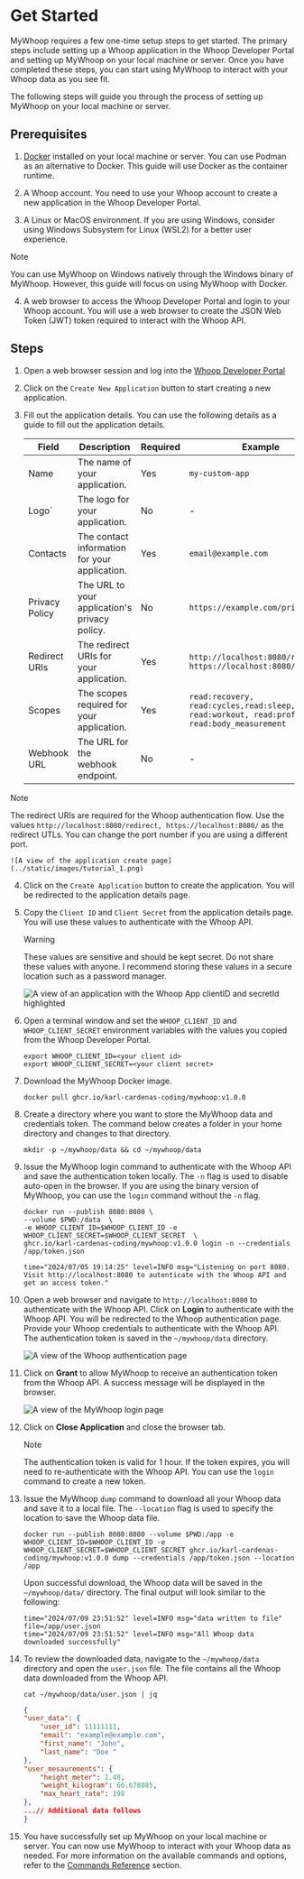 # Get Started

MyWhoop requires a few one-time setup steps to get started. The primary steps include setting up a Whoop application in the Whoop Developer Portal and setting up MyWhoop on your local machine or server. Once you have completed these steps, you can start using MyWhoop to interact with your Whoop data as you see fit.


The following steps will guide you through the process of setting up MyWhoop on your local machine or server.

## Prerequisites

1. [Docker](https://docs.docker.com/get-docker/) installed on your local machine or server. You can use Podman as an alternative to Docker. This guide will use Docker as the container runtime.

2. A Whoop account. You need to use your Whoop account to create a new application in the Whoop Developer Portal.

3. A Linux or MacOS environment. If you are using Windows, consider using Windows Subsystem for Linux (WSL2) for a better user experience. 

> [!NOTE]
> You can use MyWhoop on Windows natively through the Windows binary of MyWhoop. However, this guide will focus on using MyWhoop with Docker.    

4. A web browser to access the Whoop Developer Portal and login to your Whoop account. You will use a web browser to create the JSON Web Token (JWT) token required to interact with the Whoop API.


## Steps 

1. Open a web browser session and log into the [Whoop Developer Portal](https://developer-dashboard.whoop.com/login) 


2. Click on the `Create New Application` button to start creating a new application.


3. Fill out the application details. You can use the following details as a guide to fill out the application details.


    | Field | Description | Required | Example |
    |---|----|---|--|
    | Name | The name of your application. | Yes | `my-custom-app` |
    | Logo` | The logo for your application. | No | - |
    | Contacts | The contact information for your application. | Yes | `email@example.com` |
    | Privacy Policy | The URL to your application's privacy policy. | No | `https://example.com/privacy` |
    | Redirect URIs | The redirect URIs for your application. | Yes | `http://localhost:8080/redirect, https://localhost:8080/redirect` |
    | Scopes | The scopes required for your application. | Yes | `read:recovery, read:cycles,read:sleep, read:workout, read:profile, read:body_measurement` |
    | Webhook URL| The URL for the webhook endpoint. | No | - |

> [!NOTE]
> The redirect URIs are required for the Whoop authentication flow.  Use the values `http://localhost:8080/redirect, https://localhost:8080/` as the redirect UTLs. You can change the port number if you are using a different port.

    ![A view of the application create page](../static/images/tutorial_1.png)


4. Click on the `Create Application` button to create the application. You will be redirected to the application details page.

5. Copy the `Client ID` and `Client Secret` from the application details page. You will use these values to authenticate with the Whoop API. 

    > [!WARNING]
    > These values are sensitive and should be kept secret. Do not share these values with anyone. I recommend storing these values in a secure location such as a password manager.


    ![A view of an application with the Whoop App clientID and secretId highlighted](../static/images/tutorial_2.png)

6. Open a terminal window and set the `WHOOP_CLIENT_ID` and `WHOOP_CLIENT_SECRET` environment variables with the values you copied from the Whoop Developer Portal.


    ```shell
    export WHOOP_CLIENT_ID=<your client id>
    export WHOOP_CLIENT_SECRET=<your client secret>
    ```

7. Download the MyWhoop Docker image.

    ```shell
    docker pull ghcr.io/karl-cardenas-coding/mywhoop:v1.0.0
    ```

8. Create a directory where you want to store the MyWhoop data and credentials token. The command below creates a folder in your home directory and changes to that directory.
    
    ```shell
    mkdir -p ~/mywhoop/data && cd ~/mywhoop/data
    ```

9. Issue the MyWhoop login command to authenticate with the Whoop API and save the authentication token locally. The `-n` flag is used to disable auto-open in the browser.  If you are using the binary version of MyWhoop, you can use the `login` command without the `-n` flag.

    ```shell
    docker run --publish 8080:8080 \
    --volume $PWD:/data  \
    -e WHOOP_CLIENT_ID=$WHOOP_CLIENT_ID -e WHOOP_CLIENT_SECRET=$WHOOP_CLIENT_SECRET  \
    ghcr.io/karl-cardenas-coding/mywhoop:v1.0.0 login -n --credentials /app/token.json
    ```

    ```
    time="2024/07/05 19:14:25" level=INFO msg="Listening on port 8080. Visit http://localhost:8080 to autenticate with the Whoop API and get an access token."
    ```

10. Open a web browser and navigate to `http://localhost:8080` to authenticate with the Whoop API. Click on **Login** to authenticate with the Whoop API. You will be redirected to the Whoop authentication page. Provide your Whoop credentials to authenticate with the Whoop API. The authentication token is saved in the `~/mywhoop/data` directory.

    ![A view of the Whoop authentication page](../static/images/tutorial_3.png)

11. Click on **Grant** to allow MyWhoop to receive an authentication token from the Whoop API. A success message will be displayed in the browser.

    ![A view of the MyWhoop login page](../static/images/tutorial_4.png)
    
12. Click on **Close Application** and close the browser tab. 

    > [!NOTE]
    > The authentication token is valid for 1 hour. If the token expires, you will need to re-authenticate with the Whoop API. You can use the `login` command to create a new token. 


13. Issue the MyWhoop `dump` command to download all your Whoop data and save it to a local file. The `--location` flag is used to specify the location to save the Whoop data file. 

    ```shell
    docker run --publish 8080:8080 --volume $PWD:/app -e WHOOP_CLIENT_ID=$WHOOP_CLIENT_ID -e WHOOP_CLIENT_SECRET=$WHOOP_CLIENT_SECRET ghcr.io/karl-cardenas-coding/mywhoop:v1.0.0 dump --credentials /app/token.json --location /app
    ```

    Upon successful download, the Whoop data will be saved in the `~/mywhoop/data/` directory. The final output will look similar to the following:

    ```
    time="2024/07/09 23:51:52" level=INFO msg="data written to file" file=/app/user.json
    time="2024/07/09 23:51:52" level=INFO msg="All Whoop data downloaded successfully"
    ```

14. To review the downloaded data, navigate to the `~/mywhoop/data` directory and open the `user.json` file. The file contains all the Whoop data downloaded from the Whoop API.

    ```shell
    cat ~/mywhoop/data/user.json | jq
    ```

    ```json
    {
    "user_data": {
        "user_id": 11111111,
        "email": "example@example.com",
        "first_name": "John",
        "last_name": "Doe "
    },
    "user_mesaurements": {
        "height_meter": 1.48,
        "weight_kilogram": 66.678085,
        "max_heart_rate": 198
    },
    ...// Additional data follows
    }
    ```



15. You have successfully set up MyWhoop on your local machine or server. You can now use MyWhoop to interact with your Whoop data as needed. For more information on the available commands and options, refer to the [Commands Reference](./commands_reference.md) section. 